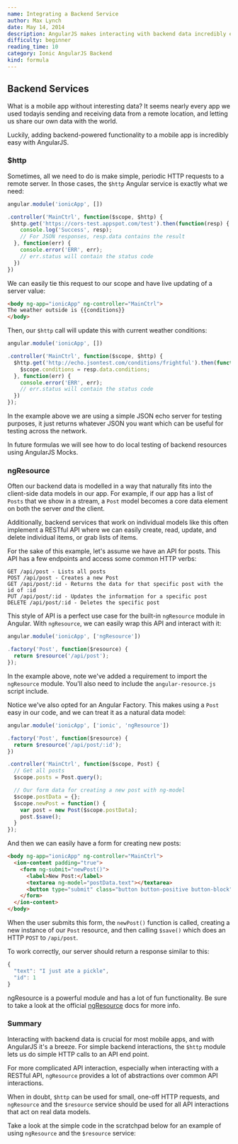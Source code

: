 ```yaml
---
name: Integrating a Backend Service
author: Max Lynch
date: May 14, 2014
description: AngularJS makes interacting with backend data incredibly easy.
difficulty: beginner
reading_time: 10
category: Ionic AngularJS Backend
kind: formula
---
```


## Backend Services

What is a mobile app without interesting data? It seems nearly every app we used todayis sending and receiving data from a remote location, and letting us share our own data with the world.

Luckily, adding backend-powered functionality to a mobile app is incredibly easy with AngularJS.

### $http

Sometimes, all we need to do is make simple, periodic HTTP requests to a remote server. In those cases, the `$http` Angular service is exactly what we need:
 
~~~js
angular.module('ionicApp', [])

.controller('MainCtrl', function($scope, $http) {
 $http.get('https://cors-test.appspot.com/test').then(function(resp) {
    console.log('Success', resp);
    // For JSON responses, resp.data contains the result
  }, function(err) {
    console.error('ERR', err);
    // err.status will contain the status code
  })
})
~~~

We can easily tie this request to our scope and have live updating of a server value:

~~~html
<body ng-app="ionicApp" ng-controller="MainCtrl">
The weather outside is {{conditions}}
</body>
~~~

Then, our `$http` call will update this with current weather conditions:

~~~js
angular.module('ionicApp', [])

.controller('MainCtrl', function($scope, $http) {
  $http.get('http://echo.jsontest.com/conditions/frightful').then(function(resp) {
    $scope.conditions = resp.data.conditions;
  }, function(err) {
    console.error('ERR', err);
    // err.status will contain the status code
  })
});
~~~

In the example above we are using a simple JSON echo server for testing purposes, it just returns whatever JSON you want which can be useful for testing across the network.

In future formulas we will see how to do local testing of backend resources using AngularJS Mocks.

### ngResource

Often our backend data is modelled in a way that naturally fits into the client-side data models in our app. For example, if our app has a list of `Posts` that we show in a stream, a `Post` model becomes a core data element on both the server *and* the client.

Additionally, backend services that work on individual models like this often implement a RESTful API where we can easily create, read, update, and delete individual items, or grab lists of items.

For the sake of this example, let's assume we have an API for posts. This API has a few endpoints and access some common HTTP verbs:

~~~
GET /api/post - Lists all posts
POST /api/post - Creates a new Post
GET /api/post/:id - Returns the data for that specific post with the id of :id
PUT /api/post/:id - Updates the information for a specific post
DELETE /api/post/:id - Deletes the specific post
~~~

This style of API is a perfect use case for the built-in `ngResource` module in Angular. With `ngResource`, we can easily wrap this API and interact with it:

~~~js
angular.module('ionicApp', ['ngResource'])

.factory('Post', function($resource) {
  return $resource('/api/post');
});
~~~

In the example above, note we've added a requirement to import the `ngResource` module. You'll also need to include the `angular-resource.js` script include.

Notice we've also opted for an Angular Factory. This makes using a `Post` easy in our code, and we can treat it as a natural data model:

~~~js
angular.module('ionicApp', ['ionic', 'ngResource'])

.factory('Post', function($resource) {
  return $resource('/api/post/:id');
})

.controller('MainCtrl', function($scope, Post) {
  // Get all posts
  $scope.posts = Post.query();

  // Our form data for creating a new post with ng-model
  $scope.postData = {};
  $scope.newPost = function() {
    var post = new Post($scope.postData);
    post.$save();
  }
});
~~~

And then we can easily have a form for creating new posts:

~~~html
<body ng-app="ionicApp" ng-controller="MainCtrl">
  <ion-content padding="true">
    <form ng-submit="newPost()">
      <label>New Post:</label>
      <textarea ng-model="postData.text"></textarea>
      <button type="submit" class="button button-positive button-block">Create</button>
    </form>
  </ion-content>
</body>
~~~

When the user submits this form, the `newPost()` function is called, creating a new instance of our `Post` resource, and then calling `$save()` which does an HTTP `POST` to `/api/post`. 

To work correctly, our server should return a response similar to this:

~~~js
{
  "text": "I just ate a pickle",
  "id": 1
}
~~~

ngResource is a powerful module and has a lot of fun functionality. Be sure to take a look at the official [ngResource](https://docs.angularjs.org/api/ngResource/service/$resource) docs for more info. 

### Summary

Interacting with backend data is crucial for most mobile apps, and with AngularJS it's a breeze. For simple backend interactions, the `$http` module lets us do simple HTTP calls to an API end point.

For more complicated API interaction, especially when interacting with a RESTful API, `ngResource` provides a lot of abstractions over common API interactions.

When in doubt, `$http` can be used for small, one-off HTTP requests, and `ngResource` and the `$resource` service should be used for all API interactions that act on real data models.

Take a look at the simple code in the scratchpad below for an example of using `ngResource` and the `$resource` service:
